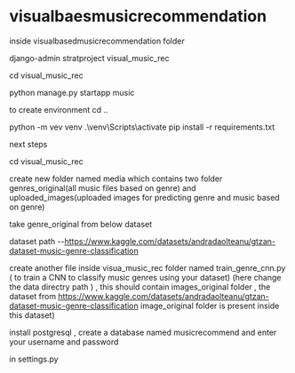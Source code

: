 # visualbaesmusicrecommendation
inside visualbasedmusicrecommendation folder

django-admin stratproject visual_music_rec

cd visual_music_rec

python manage.py startapp music

to create environment
cd ..

python -m vev venv
.\venv\Scripts\activate
pip install -r requirements.txt

next steps

cd visual_music_rec

create new folder named media which contains two folder genres_original(all music files based on genre) and uploaded_images(uploaded images for predicting genre and music based on genre)

take genre_original from below dataset 

dataset path --https://www.kaggle.com/datasets/andradaolteanu/gtzan-dataset-music-genre-classification

create another file inside visua_music_rec folder named train_genre_cnn.py ( to train a CNN to classify music genres using your dataset)
(here change the data directry path ) , this should contain images_original folder , the dataset from https://www.kaggle.com/datasets/andradaolteanu/gtzan-dataset-music-genre-classification   image_original folder is present inside this dataset)

install postgresql , create a database named musicrecommend
and enter your  username and password 

in settings.py 



